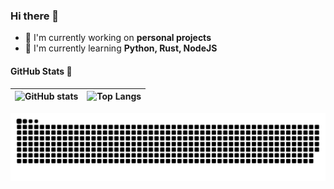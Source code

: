 ### Hi there 👋

- 🔭 I'm currently working on **personal projects**
- 🌱 I'm currently learning **Python, Rust, NodeJS**

#### GitHub Stats 📖
| ![GitHub stats](https://github-readme-stats.vercel.app/api?username=brunoanesio&theme=dark&show_icons=true&hide_border=true&bg_color=1e1e2e&text_color=cdd6f4&icon_color=cba6f7&title_color=94e2d5) | ![Top Langs](https://github-readme-stats.vercel.app/api/top-langs/?username=brunoanesio&layout=compact&theme=dark&hide_border=true&bg_color=1e1e2e&text_color=cdd6f4&icon_color=cba6f7&title_color=94e2d5) |
| ---------- | ----------- |


![GitHub Snake dark](https://github.com/brunoanesio/brunoanesio/blob/output/github-snake-dark.svg#gh-dark-mode-only)
